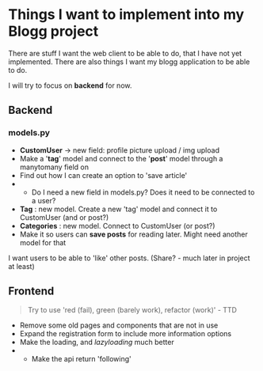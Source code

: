 Things I want to implement into my Blogg project
================================================

There are stuff I want the web client to be able to do, that I have not yet implemented. There are also things I want my blogg application to be able to do.

I will try to focus on **backend** for now.

## Backend

### models.py
* **CustomUser** -> new field: profile picture upload / img upload
* Make a '**tag**' model and connect to the '**post**' model through a manytomany field on
* Find out how I can create an option to 'save article'
* * Do I need a new field in models.py? Does it need to be connected to a user?
* **Tag** : new model. Create a new 'tag' model and connect it to CustomUser (and or post?)
* **Categories** : new model. Connect to CustomUser (or post?)
* Make it so users can **save posts** for reading later. Might need another model for that

I want users to be able to 'like' other posts.
(Share? - much later in project at least)

## Frontend
>Try to use 'red (fail), green (barely work), refactor (work)' - TTD
* Remove some old pages and components that are not in use
* Expand the registration form to include more information options
* Make the loading, and *lazyloading* much better
* * Make the api return 'following'

